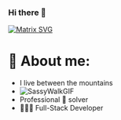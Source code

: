 ### Hi there 👋


[![Matrix SVG](https://raw.githubusercontent.com/rodrigograca31/rodrigograca31/master/matrix.svg)](https://www.youtube.com/watch?v=SDkAGkd4NLc)

<!-- # 👀 Hi ! 👋🏻 -->

# 🤔 About me:


- I live between the mountains
- ![SassyWalkGIF](https://github.com/S0x7E2/S0x7E2/assets/65790722/febdcbd4-6e92-43a6-a125-f4f211c95d16)
- Professional 🐛 solver
- 👨🏻‍💻 Full-Stack Developer 







